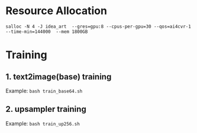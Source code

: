 # Resource Allocation
```
salloc -N 4 -J idea_art  --gres=gpu:8 --cpus-per-gpu=30 --qos=ai4cvr-1 --time-min=144000  --mem 1800GB
```

# Training
## 1. text2image(base) training 
Example: ```bash train_base64.sh```
## 2. upsampler training
Example: ```bash train_up256.sh```